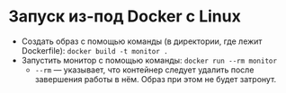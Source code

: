 # Запуск из-под Docker с Linux

* Создать образ с помощью команды (в директории, где лежит Dockerfile): ```docker build -t monitor .```
* Запустить монитор с помощью команды: ```docker run --rm monitor```
    - ```--rm``` — указывает, что контейнер следует удалить после завершения работы в нём. Образ при этом не будет затронут.